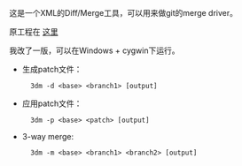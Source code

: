 这是一个XML的Diff/Merge工具，可以用来做git的merge driver。

原工程在 [这里](http://tdm.berlios.de/3dm/doc/index.html)

我改了一版，可以在Windows + cygwin下运行。

* 生成patch文件：

        3dm -d <base> <branch1> [output]

* 应用patch文件：

        3dm -p <base> <patch> [output]

* 3-way merge:

        3dm -m <base> <branch1> <branch2> [output]

